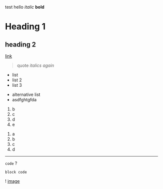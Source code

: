 test hello 
*italic*
**bold**
# Heading 1
## heading 2
[link](google.com)
> quote
> *italics again*


* list
* list 2
* list 3

- alternative list
- asdfghtgfda


1. b
2. c
3. d
4. e

1) a
2) b
3) c
4) d


---
` code ` ?

```
block code
```

! [image](https://img.thedailybeast.com/image/upload/c_crop,d_placeholder_euli9k,h_1687,w_3000,x_0,y_0/dpr_1.5/c_limit,w_1600/fl_lossy,q_auto/v1587261517/04182020-Oconnor-Dr-Seuss-Library-Library-tease_lacqai)

